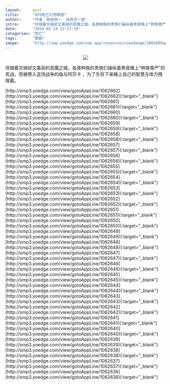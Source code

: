 ```yaml
---
layout:     post
title:      "DFO死亡幻想歌剧"
author:     "作者：岡田伸一  咲良宗一郎"
intro:      "伴随着灾祸却又美丽的恶魔之城，各类种族的贵族们操纵着黑夜赌上“种族尊严”的死战，而被卷入这场战争的倫与阿莎卡 ，为了生存下来赌上自己的智慧与体力残喘着。"
date:       "2018-02-14 12:17:10"
categories: "死亡"
tags:       "歌剧"
image:      "http://smp.yoedge.com/smp-app/resource/viewImage/1002099appline.png"
---
```

<div style="text-align: center">
<p><img src="http://smp.yoedge.com/smp-app/resource/viewImage/1002099appline.png"/></p>
</div>
<p class="post-meta">
<span>伴随着灾祸却又美丽的恶魔之城，各类种族的贵族们操纵着黑夜赌上“种族尊严”的死战，而被卷入这场战争的倫与阿莎卡 ，为了生存下来赌上自己的智慧与体力残喘着。</span>
</p>
[http://smp3.yoedge.com/view/gotoAppLine/1062662](http://smp3.yoedge.com/view/gotoAppLine/1062662){:target="_blank"}
[http://smp3.yoedge.com/view/gotoAppLine/1062661](http://smp3.yoedge.com/view/gotoAppLine/1062661){:target="_blank"}
[http://smp3.yoedge.com/view/gotoAppLine/1062660](http://smp3.yoedge.com/view/gotoAppLine/1062660){:target="_blank"}
[http://smp3.yoedge.com/view/gotoAppLine/1062659](http://smp3.yoedge.com/view/gotoAppLine/1062659){:target="_blank"}
[http://smp3.yoedge.com/view/gotoAppLine/1062658](http://smp3.yoedge.com/view/gotoAppLine/1062658){:target="_blank"}
[http://smp3.yoedge.com/view/gotoAppLine/1062657](http://smp3.yoedge.com/view/gotoAppLine/1062657){:target="_blank"}
[http://smp3.yoedge.com/view/gotoAppLine/1062656](http://smp3.yoedge.com/view/gotoAppLine/1062656){:target="_blank"}
[http://smp3.yoedge.com/view/gotoAppLine/1062655](http://smp3.yoedge.com/view/gotoAppLine/1062655){:target="_blank"}
[http://smp3.yoedge.com/view/gotoAppLine/1062654](http://smp3.yoedge.com/view/gotoAppLine/1062654){:target="_blank"}
[http://smp3.yoedge.com/view/gotoAppLine/1062653](http://smp3.yoedge.com/view/gotoAppLine/1062653){:target="_blank"}
[http://smp3.yoedge.com/view/gotoAppLine/1062652](http://smp3.yoedge.com/view/gotoAppLine/1062652){:target="_blank"}
[http://smp3.yoedge.com/view/gotoAppLine/1062651](http://smp3.yoedge.com/view/gotoAppLine/1062651){:target="_blank"}
[http://smp3.yoedge.com/view/gotoAppLine/1062650](http://smp3.yoedge.com/view/gotoAppLine/1062650){:target="_blank"}
[http://smp3.yoedge.com/view/gotoAppLine/1062649](http://smp3.yoedge.com/view/gotoAppLine/1062649){:target="_blank"}
[http://smp3.yoedge.com/view/gotoAppLine/1062648](http://smp3.yoedge.com/view/gotoAppLine/1062648){:target="_blank"}
[http://smp3.yoedge.com/view/gotoAppLine/1062647](http://smp3.yoedge.com/view/gotoAppLine/1062647){:target="_blank"}
[http://smp3.yoedge.com/view/gotoAppLine/1062646](http://smp3.yoedge.com/view/gotoAppLine/1062646){:target="_blank"}
[http://smp3.yoedge.com/view/gotoAppLine/1062645](http://smp3.yoedge.com/view/gotoAppLine/1062645){:target="_blank"}
[http://smp3.yoedge.com/view/gotoAppLine/1062644](http://smp3.yoedge.com/view/gotoAppLine/1062644){:target="_blank"}
[http://smp3.yoedge.com/view/gotoAppLine/1062643](http://smp3.yoedge.com/view/gotoAppLine/1062643){:target="_blank"}
[http://smp3.yoedge.com/view/gotoAppLine/1062642](http://smp3.yoedge.com/view/gotoAppLine/1062642){:target="_blank"}
[http://smp3.yoedge.com/view/gotoAppLine/1062641](http://smp3.yoedge.com/view/gotoAppLine/1062641){:target="_blank"}
[http://smp3.yoedge.com/view/gotoAppLine/1062640](http://smp3.yoedge.com/view/gotoAppLine/1062640){:target="_blank"}
[http://smp3.yoedge.com/view/gotoAppLine/1062639](http://smp3.yoedge.com/view/gotoAppLine/1062639){:target="_blank"}
[http://smp3.yoedge.com/view/gotoAppLine/1062638](http://smp3.yoedge.com/view/gotoAppLine/1062638){:target="_blank"}
[http://smp3.yoedge.com/view/gotoAppLine/1062637](http://smp3.yoedge.com/view/gotoAppLine/1062637){:target="_blank"}
[http://smp3.yoedge.com/view/gotoAppLine/1062636](http://smp3.yoedge.com/view/gotoAppLine/1062636){:target="_blank"}


